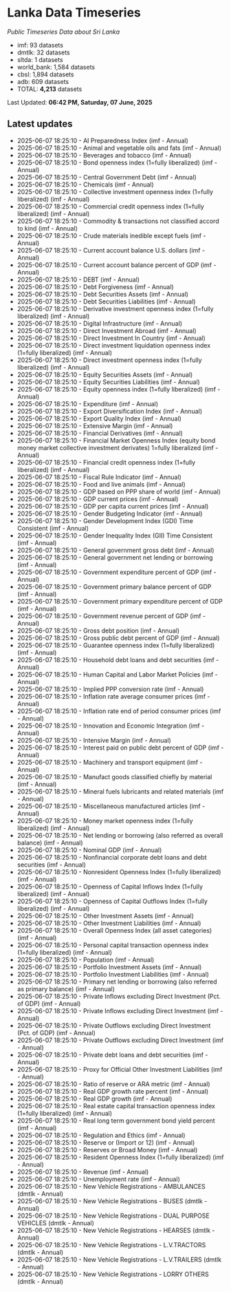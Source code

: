 # Lanka Data Timeseries
*Public Timeseries Data about Sri Lanka*

* imf: 93 datasets
* dmtlk: 32 datasets
* sltda: 1 datasets
* world_bank: 1,584 datasets
* cbsl: 1,894 datasets
* adb: 609 datasets
* TOTAL: **4,213** datasets

Last Updated: **06:42 PM, Saturday, 07 June, 2025**

## Latest updates

* 2025-06-07 18:25:10 - AI Preparedness Index (imf - Annual)
* 2025-06-07 18:25:10 - Animal and vegetable oils and fats (imf - Annual)
* 2025-06-07 18:25:10 - Beverages and tobacco (imf - Annual)
* 2025-06-07 18:25:10 - Bond openness index (1=fully liberalized) (imf - Annual)
* 2025-06-07 18:25:10 - Central Government Debt (imf - Annual)
* 2025-06-07 18:25:10 - Chemicals (imf - Annual)
* 2025-06-07 18:25:10 - Collective investment openness index (1=fully liberalized) (imf - Annual)
* 2025-06-07 18:25:10 - Commercial credit openness index (1=fully liberalized) (imf - Annual)
* 2025-06-07 18:25:10 - Commodity & transactions not classified accord to kind (imf - Annual)
* 2025-06-07 18:25:10 - Crude materials inedible except fuels (imf - Annual)
* 2025-06-07 18:25:10 - Current account balance U.S. dollars (imf - Annual)
* 2025-06-07 18:25:10 - Current account balance percent of GDP (imf - Annual)
* 2025-06-07 18:25:10 - DEBT (imf - Annual)
* 2025-06-07 18:25:10 - Debt Forgiveness (imf - Annual)
* 2025-06-07 18:25:10 - Debt Securities Assets (imf - Annual)
* 2025-06-07 18:25:10 - Debt Securities Liabilities (imf - Annual)
* 2025-06-07 18:25:10 - Derivative investment openness index (1=fully liberalized) (imf - Annual)
* 2025-06-07 18:25:10 - Digital Infrastructure (imf - Annual)
* 2025-06-07 18:25:10 - Direct Investment Abroad (imf - Annual)
* 2025-06-07 18:25:10 - Direct Investment In Country (imf - Annual)
* 2025-06-07 18:25:10 - Direct investment liquidation openness index (1=fully liberalized) (imf - Annual)
* 2025-06-07 18:25:10 - Direct investment openness index (1=fully liberalized) (imf - Annual)
* 2025-06-07 18:25:10 - Equity Securities Assets (imf - Annual)
* 2025-06-07 18:25:10 - Equity Securities Liabilities (imf - Annual)
* 2025-06-07 18:25:10 - Equity openness index (1=fully liberalized) (imf - Annual)
* 2025-06-07 18:25:10 - Expenditure (imf - Annual)
* 2025-06-07 18:25:10 - Export Diversification Index (imf - Annual)
* 2025-06-07 18:25:10 - Export Quality Index (imf - Annual)
* 2025-06-07 18:25:10 - Extensive Margin (imf - Annual)
* 2025-06-07 18:25:10 - Financial Derivatives (imf - Annual)
* 2025-06-07 18:25:10 - Financial Market Openness Index (equity bond money market collective investment derivates) 1=fully liberalized (imf - Annual)
* 2025-06-07 18:25:10 - Financial credit openness index (1=fully liberalized) (imf - Annual)
* 2025-06-07 18:25:10 - Fiscal Rule Indicator (imf - Annual)
* 2025-06-07 18:25:10 - Food and live animals (imf - Annual)
* 2025-06-07 18:25:10 - GDP based on PPP share of world (imf - Annual)
* 2025-06-07 18:25:10 - GDP current prices (imf - Annual)
* 2025-06-07 18:25:10 - GDP per capita current prices (imf - Annual)
* 2025-06-07 18:25:10 - Gender Budgeting Indicator (imf - Annual)
* 2025-06-07 18:25:10 - Gender Development Index (GDI) Time Consistent (imf - Annual)
* 2025-06-07 18:25:10 - Gender Inequality Index (GII) Time Consistent (imf - Annual)
* 2025-06-07 18:25:10 - General government gross debt (imf - Annual)
* 2025-06-07 18:25:10 - General government net lending or borrowing (imf - Annual)
* 2025-06-07 18:25:10 - Government expenditure percent of GDP (imf - Annual)
* 2025-06-07 18:25:10 - Government primary balance percent of GDP (imf - Annual)
* 2025-06-07 18:25:10 - Government primary expenditure percent of GDP (imf - Annual)
* 2025-06-07 18:25:10 - Government revenue percent of GDP (imf - Annual)
* 2025-06-07 18:25:10 - Gross debt position (imf - Annual)
* 2025-06-07 18:25:10 - Gross public debt percent of GDP (imf - Annual)
* 2025-06-07 18:25:10 - Guarantee openness index (1=fully liberalized) (imf - Annual)
* 2025-06-07 18:25:10 - Household debt loans and debt securities (imf - Annual)
* 2025-06-07 18:25:10 - Human Capital and Labor Market Policies (imf - Annual)
* 2025-06-07 18:25:10 - Implied PPP conversion rate (imf - Annual)
* 2025-06-07 18:25:10 - Inflation rate average consumer prices (imf - Annual)
* 2025-06-07 18:25:10 - Inflation rate end of period consumer prices (imf - Annual)
* 2025-06-07 18:25:10 - Innovation and Economic Integration (imf - Annual)
* 2025-06-07 18:25:10 - Intensive Margin (imf - Annual)
* 2025-06-07 18:25:10 - Interest paid on public debt percent of GDP (imf - Annual)
* 2025-06-07 18:25:10 - Machinery and transport equipment (imf - Annual)
* 2025-06-07 18:25:10 - Manufact goods classified chiefly by material (imf - Annual)
* 2025-06-07 18:25:10 - Mineral fuels lubricants and related materials (imf - Annual)
* 2025-06-07 18:25:10 - Miscellaneous manufactured articles (imf - Annual)
* 2025-06-07 18:25:10 - Money market openness index (1=fully liberalized) (imf - Annual)
* 2025-06-07 18:25:10 - Net lending or borrowing (also referred as overall balance) (imf - Annual)
* 2025-06-07 18:25:10 - Nominal GDP (imf - Annual)
* 2025-06-07 18:25:10 - Nonfinancial corporate debt loans and debt securities (imf - Annual)
* 2025-06-07 18:25:10 - Nonresident Openness Index (1=fully liberalized) (imf - Annual)
* 2025-06-07 18:25:10 - Openness of Capital Inflows Index (1=fully liberalized) (imf - Annual)
* 2025-06-07 18:25:10 - Openness of Capital Outflows Index (1=fully liberalized) (imf - Annual)
* 2025-06-07 18:25:10 - Other Investment Assets (imf - Annual)
* 2025-06-07 18:25:10 - Other Investment Liabilities (imf - Annual)
* 2025-06-07 18:25:10 - Overall Openness Index (all asset categories) (imf - Annual)
* 2025-06-07 18:25:10 - Personal capital transaction openness index (1=fully liberalized) (imf - Annual)
* 2025-06-07 18:25:10 - Population (imf - Annual)
* 2025-06-07 18:25:10 - Portfolio Investment Assets (imf - Annual)
* 2025-06-07 18:25:10 - Portfolio Investment Liabilities (imf - Annual)
* 2025-06-07 18:25:10 - Primary net lending or borrowing (also referred as primary balance) (imf - Annual)
* 2025-06-07 18:25:10 - Private Inflows excluding Direct Investment (Pct. of GDP) (imf - Annual)
* 2025-06-07 18:25:10 - Private Inflows excluding Direct Investment (imf - Annual)
* 2025-06-07 18:25:10 - Private Outflows excluding Direct Investment (Pct. of GDP) (imf - Annual)
* 2025-06-07 18:25:10 - Private Outflows excluding Direct Investment (imf - Annual)
* 2025-06-07 18:25:10 - Private debt loans and debt securities (imf - Annual)
* 2025-06-07 18:25:10 - Proxy for Official Other Investment Liabilities (imf - Annual)
* 2025-06-07 18:25:10 - Ratio of reserve or ARA metric (imf - Annual)
* 2025-06-07 18:25:10 - Real GDP growth rate percent (imf - Annual)
* 2025-06-07 18:25:10 - Real GDP growth (imf - Annual)
* 2025-06-07 18:25:10 - Real estate capital transaction openness index (1=fully liberalized) (imf - Annual)
* 2025-06-07 18:25:10 - Real long term government bond yield percent (imf - Annual)
* 2025-06-07 18:25:10 - Regulation and Ethics (imf - Annual)
* 2025-06-07 18:25:10 - Reserve or (Import or 12) (imf - Annual)
* 2025-06-07 18:25:10 - Reserves or Broad Money (imf - Annual)
* 2025-06-07 18:25:10 - Resident Openness Index (1=fully liberalized) (imf - Annual)
* 2025-06-07 18:25:10 - Revenue (imf - Annual)
* 2025-06-07 18:25:10 - Unemployment rate (imf - Annual)
* 2025-06-07 18:25:10 - New Vehicle Registrations - AMBULANCES (dmtlk - Annual)
* 2025-06-07 18:25:10 - New Vehicle Registrations - BUSES (dmtlk - Annual)
* 2025-06-07 18:25:10 - New Vehicle Registrations - DUAL PURPOSE VEHICLES (dmtlk - Annual)
* 2025-06-07 18:25:10 - New Vehicle Registrations - HEARSES (dmtlk - Annual)
* 2025-06-07 18:25:10 - New Vehicle Registrations - L.V.TRACTORS (dmtlk - Annual)
* 2025-06-07 18:25:10 - New Vehicle Registrations - L.V.TRAILERS (dmtlk - Annual)
* 2025-06-07 18:25:10 - New Vehicle Registrations - LORRY OTHERS (dmtlk - Annual)